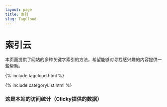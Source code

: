 ```yaml
---
layout: page
title: 索引
slug: TagCloud
---
```

# 索引云

本页面提供了网站的多种关键字索引的方法，希望能够对寻找感兴趣的内容提供一些帮助。

{% include tagcloud.html %}

{% include categoryList.html %}

### 这是本站的访问统计（Clicky提供的数据）

<script src="//widgets.clicky.com/tally/?site_id=100929068&sitekey=ab30555daa51fb2d450385dd0a97b3c7&width=175&height=250&title=&hide_title=1&hide_branding=1" type="text/javascript"></script>
